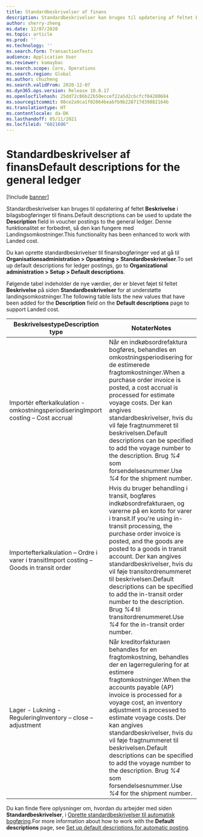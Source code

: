```yaml
---
title: Standardbeskrivelser af finans
description: Standardbeskrivelser kan bruges til opdatering af feltet Beskrivelse i bilagsbogføringer til finans.
author: sherry-zheng
ms.date: 12/07/2020
ms.topic: article
ms.prod: ''
ms.technology: ''
ms.search.form: TransactionTexts
audience: Application User
ms.reviewer: kamaybac
ms.search.scope: Core, Operations
ms.search.region: Global
ms.author: chuzheng
ms.search.validFrom: 2020-12-07
ms.dyn365.ops.version: Release 10.0.17
ms.openlocfilehash: 25dd72c86b22b50eccef22a5d2cbcfcf04280684
ms.sourcegitcommit: 08ce2a9ca1f02064beabfb9b228717d39882164b
ms.translationtype: HT
ms.contentlocale: da-DK
ms.lasthandoff: 05/11/2021
ms.locfileid: "6021606"
---
```

# <a name="default-descriptions-for-the-general-ledger"></a><span data-ttu-id="b47c8-103">Standardbeskrivelser af finans</span><span class="sxs-lookup"><span data-stu-id="b47c8-103">Default descriptions for the general ledger</span></span>

[!include [banner](../../includes/banner.md)]

<span data-ttu-id="b47c8-104">Standardbeskrivelser kan bruges til opdatering af feltet **Beskrivelse** i bilagsbogføringer til finans.</span><span class="sxs-lookup"><span data-stu-id="b47c8-104">Default descriptions can be used to update the **Description** field in voucher postings to the general ledger.</span></span> <span data-ttu-id="b47c8-105">Denne funktionalitet er forbedret, så den kan fungere med Landingsomkostninger.</span><span class="sxs-lookup"><span data-stu-id="b47c8-105">This functionality has been enhanced to work with Landed cost.</span></span>

<span data-ttu-id="b47c8-106">Du kan oprette standardbeskrivelser til finansbogføringer ved at gå til **Organisationsadministration \> Opsætning \> Standardbeskrivelser**.</span><span class="sxs-lookup"><span data-stu-id="b47c8-106">To set up default descriptions for ledger postings, go to **Organizational administration \> Setup \> Default descriptions**.</span></span>

<span data-ttu-id="b47c8-107">Følgende tabel indeholder de nye værdier, der er blevet føjet til feltet **Beskrivelse** på siden **Standardbeskrivelser** for at understøtte landingsomkostninger.</span><span class="sxs-lookup"><span data-stu-id="b47c8-107">The following table lists the new values that have been added for the **Description** field on the **Default descriptions** page to support Landed cost.</span></span>

| <span data-ttu-id="b47c8-108">Beskrivelsestype</span><span class="sxs-lookup"><span data-stu-id="b47c8-108">Description type</span></span> | <span data-ttu-id="b47c8-109">Notater</span><span class="sxs-lookup"><span data-stu-id="b47c8-109">Notes</span></span> |
|---|---|
| <span data-ttu-id="b47c8-110">Importér efterkalkulation - omkostningsperiodisering</span><span class="sxs-lookup"><span data-stu-id="b47c8-110">Import costing – Cost accrual</span></span> | <span data-ttu-id="b47c8-111">Når en indkøbsordrefaktura bogføres, behandles en omkostningsperiodisering for de estimerede fragtomkostninger.</span><span class="sxs-lookup"><span data-stu-id="b47c8-111">When a purchase order invoice is posted, a cost accrual is processed for estimate voyage costs.</span></span> <span data-ttu-id="b47c8-112">Der kan angives standardbeskrivelser, hvis du vil føje fragtnummeret til beskrivelsen.</span><span class="sxs-lookup"><span data-stu-id="b47c8-112">Default descriptions can be specified to add the voyage number to the description.</span></span> <span data-ttu-id="b47c8-113">Brug *%4* som forsendelsesnummer.</span><span class="sxs-lookup"><span data-stu-id="b47c8-113">Use *%4* for the shipment number.</span></span> |
| <span data-ttu-id="b47c8-114">Importefterkalkulation – Ordre i varer i transit</span><span class="sxs-lookup"><span data-stu-id="b47c8-114">Import costing – Goods in transit order</span></span> | <span data-ttu-id="b47c8-115">Hvis du bruger behandling i transit, bogføres indkøbsordrefakturaen, og varerne på en konto for varer i transit.</span><span class="sxs-lookup"><span data-stu-id="b47c8-115">If you're using in-transit processing, the purchase order invoice is posted, and the goods are posted to a goods in transit account.</span></span> <span data-ttu-id="b47c8-116">Der kan angives standardbeskrivelser, hvis du vil føje transitordrenummeret til beskrivelsen.</span><span class="sxs-lookup"><span data-stu-id="b47c8-116">Default descriptions can be specified to add the in-transit order number to the description.</span></span> <span data-ttu-id="b47c8-117">Brug *%4* til transitordrenummeret.</span><span class="sxs-lookup"><span data-stu-id="b47c8-117">Use *%4* for the in-transit order number.</span></span> |
| <span data-ttu-id="b47c8-118">Lager - Lukning - Regulering</span><span class="sxs-lookup"><span data-stu-id="b47c8-118">Inventory – close – adjustment</span></span> | <span data-ttu-id="b47c8-119">Når kreditorfakturaen behandles for en fragtomkostning, behandles der en lagerregulering for at estimere fragtomkostninger.</span><span class="sxs-lookup"><span data-stu-id="b47c8-119">When the accounts payable (AP) invoice is processed for a voyage cost, an inventory adjustment is processed to estimate voyage costs.</span></span> <span data-ttu-id="b47c8-120">Der kan angives standardbeskrivelser, hvis du vil føje fragtnummeret til beskrivelsen.</span><span class="sxs-lookup"><span data-stu-id="b47c8-120">Default descriptions can be specified to add the voyage number to the description.</span></span> <span data-ttu-id="b47c8-121">Brug *%4* som forsendelsesnummer.</span><span class="sxs-lookup"><span data-stu-id="b47c8-121">Use *%4* for the shipment number.</span></span> |

<span data-ttu-id="b47c8-122">Du kan finde flere oplysninger om, hvordan du arbejder med siden **Standardbeskrivelser**, i [Oprette standardbeskrivelser til automatisk bogføring](../../finance/general-ledger/set-up-default-descriptions-for-automatic-posting.md).</span><span class="sxs-lookup"><span data-stu-id="b47c8-122">For more information about how to work with the **Default descriptions** page, see [Set up default descriptions for automatic posting](../../finance/general-ledger/set-up-default-descriptions-for-automatic-posting.md).</span></span>
